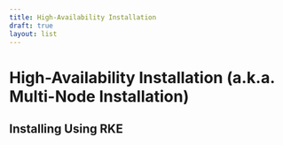 ```yaml
---
title: High-Availability Installation
draft: true
layout: list
---
```


# High-Availability Installation (a.k.a. Multi-Node Installation)

## Installing Using RKE
